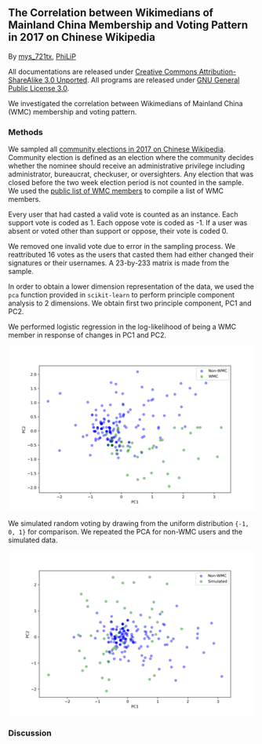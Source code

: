 ## The Correlation between Wikimedians of Mainland China Membership and Voting Pattern in 2017 on Chinese Wikipedia

By [mys_721tx][1], [PhiLiP][2]

All documentations are released under
[Creative Commons Attribution-ShareAlike 3.0 Unported][3]. All programs are
released under [GNU General Public License 3.0][4].

We investigated the correlation between Wikimedians of Mainland
China (WMC) membership and voting pattern.

### Methods

We sampled all [community elections in 2017 on Chinese Wikipedia][5]. Community
election is defined as an election where the community decides whether the
nominee should receive an administrative privilege including administrator,
bureaucrat, checkuser, or oversighters. Any election that was closed before the
two week election period is not counted in the sample. We used the
[public list of WMC members][6] to compile a list of WMC members.

Every user that had casted a valid vote is counted as an instance. Each support
vote is coded as 1. Each oppose vote is coded as -1. If a user was absent or
voted other than support or oppose, their vote is coded 0.

We removed one invalid vote due to error in the sampling process. We
reattributed 16 votes as the users that casted them had either changed their
signatures or their usernames. A 23-by-233 matrix is made from the sample.

In order to obtain a lower dimension representation of the data, we used the
`pca` function provided in `scikit-learn` to perform principle component
analysis to 2 dimensions. We obtain first two principle component, PC1 and PC2.

We performed logistic regression in the log-likelihood of being a WMC member in
response of changes in PC1 and PC2.

![A plot of PC1 and PC2 of the voting pattern. Blue points represents non-WMC members. Green points represents WMC members.](pca-2017.png?raw=true)

We simulated random voting by drawing from the uniform distribution `{-1, 0, 1}`
for comparison. We repeated the PCA for non-WMC users and the simulated data.

![A plot of PC1 and PC2 of the simulated voting pattern. Blue points represents non-WMC members. Green points represents simulated data.](pca-simulation.png?raw=true)

### Discussion

[1]: https://meta.wikimedia.org/wiki/User:Mys_721tx
[2]: https://meta.wikimedia.org/wiki/User:PhiLiP
[3]: https://creativecommons.org/licenses/by-sa/3.0/
[4]: https://www.gnu.org/licenses/gpl-3.0.txt
[5]: https://zh.wikipedia.org/wiki/Wikipedia:管理人員任免記錄/2017年
[6]: https://meta.wikimedia.org/wiki/Wikimedians_of_Mainland_China/Members

